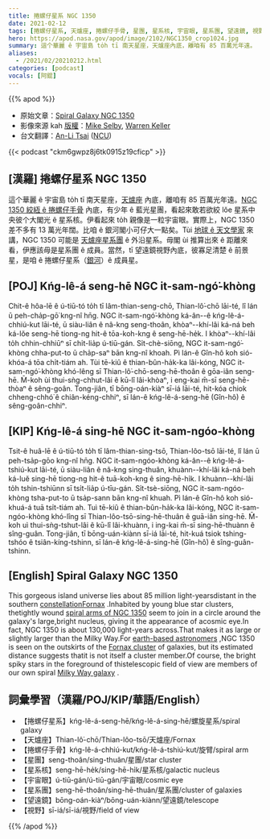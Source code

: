 ```yaml
---
title: 捲螺仔星系 NGC 1350
date: 2021-02-12
tags: [捲螺仔星系, 天爐座, 捲螺仔手骨, 星團, 星系核, 宇宙眼, 星系團, 望遠鏡, 視野]
hero: https://apod.nasa.gov/apod/image/2102/NGC1350_crop1024.jpg
summary: 這个華麗 ê 宇宙島 to̍h tī 南天星座，天爐座內底，離咱有 85 百萬光年遠。
aliases:
  - /2021/02/20210212.html
categories: [podcast]
vocals: [阿錕]
---
```


{{% apod %}}

- 原始文章：[Spiral Galaxy NGC 1350](https://apod.nasa.gov/apod/ap210212.html)
- 影像來源 kah [版權](https://apod.nasa.gov/apod/lib/about_apod.html#srapply)：[Mike Selby](https://www.facebook.com/masterdarksastro/), [Warren Keller](http://www.billionsandbillions.com/)
- 台文翻譯：[An-Li Tsai](mailto:thianbun.taigi@gmail.com) ([NCU](https://www.astro.ncu.edu.tw))

{{< podcast "ckm6gwpz8j6tk0915z19cficp" >}}

## [漢羅] 捲螺仔星系 NGC 1350

這个華麗 ê 宇宙島 to̍h tī 南天星座，[天爐座](http://www.hawastsoc.org/deepsky/for/index.html) 內底，離咱有 85 百萬光年遠。[NGC 1350 絞絚 ê 捲螺仔手骨](https://www.eso.org/public/news/eso0532/) 內底，有少年 ê 藍光星團，看起來敢若欲絞 lŏe 星系中央彼个大閣光 ê 星系核。伊看起來 to̍h 親像是一粒宇宙眼。實際上，NGC 1350 差不多有 13 萬光年闊。比咱 ê 銀河閣小可仔大一點矣。Tùi [地球 ê 天文學家](https://en.wikipedia.org/wiki/List_of_largest_optical_reflecting_telescopes) 來講，NGC 1350 可能是 [天爐座星系團](https://apod.nasa.gov/apod/ap160611.html) ê 外沿星系。毋閣 ùi 推算出來 ê 距離來看，伊應該毋是星系團 ê 成員。當然，tī 望遠鏡視野內底，彼寡足清楚 ê 前景星，是咱 ê 捲螺仔星系（[銀河](https://solarsystem.nasa.gov/resources/285/the-milky-way-galaxy/)）ê 成員星。

## [POJ] Kńg-lê-á seng-hē NGC it-sam-ngó͘-khòng

Chit-ê hôa-lē ê ú-tiū-tó to̍h tī lâm-thian-seng-chō, Thian-lô͘-chō lāi-té, lî lán ū peh-cha̍p-gō͘ kng-nî hn̄g. NGC it-sam-ngó͘-khòng ká-ân--ê kńg-lê-á-chhiú-kut lāi-té, ū siàu-liân ê nâ-kng seng-thoân, khòaⁿ--khí-lâi ká-ná beh ká-lŏe seng-hē tiong-ng hit-ê tōa-koh-kng ê seng-hē-he̍k. I khòaⁿ--khí-lâi to̍h chhin-chhiūⁿ sī chi̍t-lia̍p ú-tiū-gán. Si̍t-chè-siōng, NGC it-sam-ngó͘-khòng chha-put-to ū cha̍p-saⁿ bān kng-nî khoah. Pì lán-ê Gîn-hô koh sió-khóa-á tōa chi̍t-tiám ah. Tùi tē-kiû ê thian-bûn-ha̍k-ka lâi-kóng, NGC it-sam-ngó͘-khòng khó-lêng sī Thian-lô͘-chō-seng-hē-thoân ê gōa-iân seng-hē. M̄-koh ùi thui-sǹg-chhut-lâi ê kū-lî lâi-khòaⁿ, i eng-kai m̄-sī seng-hē-thòaⁿ ê sêng-goân. Tong-jiân, tī bōng-oán-kiàⁿ sī-iá lāi-té, hit-kóa chiok chheng-chhó͘ ê chiân-kéng-chhiⁿ, sī lán-ê kńg-lê-á-seng-hē (Gîn-hô) ê sêng-goân-chhiⁿ.

## [KIP] Kńg-lê-á sing-hē NGC it-sam-ngóo-khòng

Tsit-ê huâ-lē ê ú-tiū-tó to̍h tī lâm-thian-sing-tsō, Thian-lôo-tsō lāi-té, lî lán ū peh-tsa̍p-gōo kng-nî hn̄g. NGC it-sam-ngóo-khòng ká-ân--ê kńg-lê-á-tshiú-kut lāi-té, ū siàu-liân ê nâ-kng sing-thuân, khuànn--khí-lâi ká-ná beh ká-luĕ sing-hē tiong-ng hit-ê tuā-koh-kng ê sing-hē-hi̍k. I khuànn--khí-lâi to̍h tshin-tshiūnn sī tsi̍t-lia̍p ú-tīu-gán. Si̍t-tsè-siōng, NGC it-sam-ngóo-khòng tsha-put-to ū tsa̍p-sann bān kng-nî khuah. Pì lán-ê Gîn-hô koh sió-khuá-á tuā tsi̍t-tiám ah. Tuì tē-kiû ê thian-bûn-ha̍k-ka lâi-kóng, NGC it-sam-ngóo-khòng khó-lîng sī Thian-lôo-tsō-sing-hē-thuân ê guā-iân sing-hē. M̄-koh uì thui-sǹg-tshut-lâi ê kū-lî lâi-khuànn, i ing-kai m̄-sī sing-hē-thuànn ê sîng-guân. Tong-jiân, tī bōng-uán-kiànn sī-iá lāi-té, hit-kuá tsiok tshing-tshóo ê tsiân-kíng-tshinn, sī lán-ê kńg-lê-á-sing-hē (Gîn-hô) ê sîng-guân-tshinn.

## [English] Spiral Galaxy NGC 1350 

This gorgeous island universe lies about 85 million light-yearsdistant in the southern [constellationFornax](http://www.hawastsoc.org/deepsky/for/index.html) .Inhabited by young blue star clusters, thetightly wound [spiral arms of NGC 1350](https://www.eso.org/public/news/eso0532/) seem to join in a circle around the galaxy's large,bright nucleus, giving it the appearance of acosmic eye.In fact, NGC 1350 is about 130,000 light-years across.That makes it as large or slightly larger than the Milky Way.For [earth-based astronomers](https://en.wikipedia.org/wiki/List_of_largest_optical_reflecting_telescopes) ,NGC 1350 is seen on the outskirts of the [Fornax cluster](https://apod.nasa.gov/apod/ap160611.html) of galaxies, but its estimated distance suggests thatit is not itself a cluster member.Of course, the bright spiky stars in the foreground of thistelescopic field of view are members of our own spiral [Milky Way galaxy](https://solarsystem.nasa.gov/resources/285/the-milky-way-galaxy/) .

## 詞彙學習（漢羅/POJ/KIP/華語/English）

- 【捲螺仔星系】kńg-lê-á-seng-hē/kńg-lê-á-sing-hē/螺旋星系/spiral galaxy
- 【天爐座】Thian-lô͘-chō/Thian-lôo-tsō/天爐座/Fornax
- 【捲螺仔手骨】kńg-lê-á-chhiú-kut/kńg-lê-á-tshiú-kut/旋臂/spiral arm
- 【星團】seng-thoân/sing-thuân/星團/star cluster
- 【星系核】seng-hē-he̍k/sing-hē-hi̍k/星系核/galactic nucleus
- 【宇宙眼】ú-tiū-gán/ú-tiū-gán/宇宙眼/cosmic eye
- 【星系團】seng-hē-thoân/sing-hē-thuân/星系團/cluster of galaxies
- 【望遠鏡】bōng-oán-kiàⁿ/bōng-uán-kiànn/望遠鏡/telescope
- 【視野】sī-iá/sī-iá/視野/field of view

{{% /apod %}}
